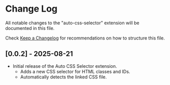 # Change Log
All notable changes to the "auto-css-selector" extension will be documented in this file.

Check [Keep a Changelog](http://keepachangelog.com/en/1.0.0/) for recommendations on how to structure this file.

## [0.0.2] - 2025-08-21
- Initial release of the Auto CSS Selector extension.
  - Adds a new CSS selector for HTML classes and IDs.
  - Automatically detects the linked CSS file.